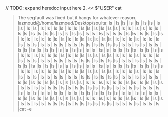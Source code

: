 // TODO: expand heredoc input here
2. << $"USER" cat
> The segfault was fixed but it hangs for whatever reason.
lazmoud@/home/lazmoud/Desktop/souita: ls | ls |ls | ls |ls | ls |ls | ls |ls | ls |ls | ls |ls | ls |ls | ls |ls | ls |ls | ls |ls | ls |ls | ls |ls | ls |ls | ls |ls | ls |ls | ls |ls | ls |ls | ls |ls | ls |ls | ls |ls | ls |ls | ls |ls | ls |ls | ls |ls | ls |ls | ls |ls | ls |ls | ls |ls | ls |ls | ls |ls | ls |ls | ls |ls | ls |ls | ls |ls | ls |ls | ls |ls | ls |ls | ls |ls | ls |ls | ls |ls | ls |ls | ls |ls | ls |ls | ls |ls | ls |ls | ls |ls | ls |ls | ls |ls | ls |ls | ls |ls | ls |ls | ls |ls | ls |ls | ls |ls | ls |ls | ls |ls | ls |ls | ls |ls | ls |ls | ls |ls | ls |ls | ls |ls | ls |ls | ls |ls | ls |ls | ls |ls | ls |ls | ls |ls | ls |ls | ls |ls | ls |ls | ls |ls | ls |ls | ls |ls | ls |ls | ls |ls | ls |ls | ls |ls | ls |ls | ls |ls | ls |ls | ls |ls | ls |ls | ls |ls | ls |ls | ls |ls | ls |ls | ls |ls | ls |ls | ls |ls | ls |ls | ls |ls | ls |ls | ls |ls | ls |ls | ls |ls | ls |ls | ls |ls | ls |ls | ls |ls | ls |ls | ls |ls | ls |ls | ls |ls | ls |ls | ls |ls | ls |ls | ls |ls | ls |ls | ls |ls | ls |ls | ls |ls | ls |ls | ls |ls | ls |ls | ls |ls | ls |ls | ls |ls | ls |ls | ls |ls | ls |ls | ls |ls | ls |ls | ls |ls | ls |ls | ls |ls | ls |ls | ls |ls | ls |ls | ls |ls | ls |ls | ls |ls | ls |ls | ls |ls | ls |ls | ls |ls | ls |ls | ls |ls | ls |ls | ls |ls | ls |ls | ls |ls | ls |ls | ls |ls | ls |ls | ls |ls | ls |ls | ls |ls | ls |ls | ls |ls | ls |ls | ls |ls | ls |ls | ls |ls | ls |ls | ls |ls | ls |ls | ls |ls | ls |ls | ls |ls | ls |ls | ls |ls | ls |ls | ls |cat -e
